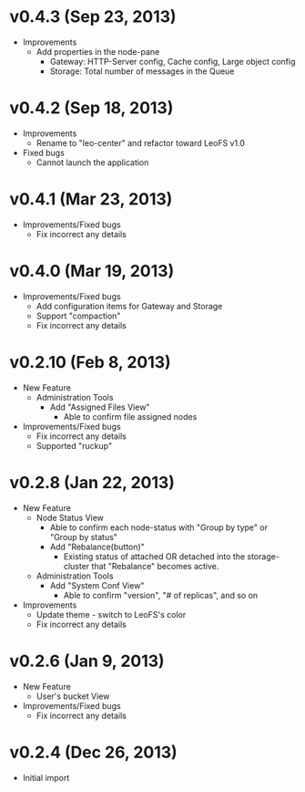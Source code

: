 v0.4.3 (Sep 23, 2013)
=====================

* Improvements
    * Add properties in the node-pane
        * Gateway: HTTP-Server config, Cache config, Large object config
        * Storage: Total number of messages in the Queue


v0.4.2 (Sep 18, 2013)
=====================

* Improvements
    * Rename to "leo-center" and refactor toward LeoFS v1.0
* Fixed bugs
    * Cannot launch the application


 v0.4.1 (Mar 23, 2013)
======================

* Improvements/Fixed bugs
    * Fix incorrect any details


 v0.4.0 (Mar 19, 2013)
======================

* Improvements/Fixed bugs
    * Add configuration items for Gateway and Storage
    * Support "compaction"
    * Fix incorrect any details


 v0.2.10 (Feb 8, 2013)
======================

* New Feature
    * Administration Tools
        * Add "Assigned Files View"
            * Able to confirm file assigned nodes
* Improvements/Fixed bugs
    * Fix incorrect any details
    * Supported "ruckup"


 v0.2.8 (Jan 22, 2013)
======================

* New Feature
    * Node Status View
        * Able to confirm each node-status with "Group by type" or "Group by status"
        * Add "Rebalance(button)"
            *  Existing status of attached OR detached into the storage-cluster that "Rebalance" becomes active.
    * Administration Tools
        * Add "System Conf View"
            * Able to confirm "version", "# of replicas", and so on
* Improvements
    * Update theme - switch to LeoFS's color
    * Fix incorrect any details

 v0.2.6 (Jan 9, 2013)
=====================

* New Feature
    * User's bucket View
* Improvements/Fixed bugs
    * Fix incorrect any details

 v0.2.4 (Dec 26, 2013)
======================

* Initial import
